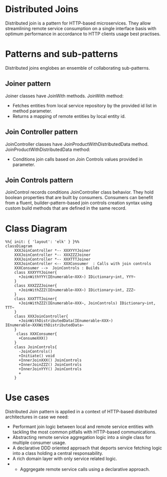 # Distributed Joins

Distributed join is a pattern for HTTP-based microservices.
They allow streamlining remote service consumption on a single interface basis with optimum performance in accordance to HTTP clients usage best practises.

# Patterns and sub-patterns

Distributed joins englobes an ensemble of collaborating sub-patterns.

## Joiner pattern

Joiner classes have JoinWith methods.
JoinWith method: 
   - Fetches entities from local service repository by the provided id list in method parameter.
   - Returns a mapping of remote entities by local entity id.
     
## Join Controller pattern

JoinController classes have JoinProductWithDistributedData method.
JoinProductWithDistributedData method:
  - Conditions join calls based on Join Controls values provided in parameter.

## Join Controls pattern

JoinControl records conditions JoinController class behavior.
They hold boolean properties that are built by consumers.
Consumers can benefit from a fluent, builder-pattern-based join controls creation syntax using custom build methods that are defined in the same record.

# Class Diagram

```mermaid
%%{ init: { 'layout': 'elk' } }%%
classDiagram
    XXXJoinController *-- XXXYYYJoiner
    XXXJoinController *-- XXXZZZJoiner
    XXXJoinController *-- XXXTTTJoiner
    XXXJoinController <-- XXXConsumer  : Calls with join controls
    XXXConsumer -->  JoinControls : Builds
    class XXXYYYJoiner{
      +JoinWithYYY(IEnumerable~XXX~) IDictionary~int, YYY~
    }
    class XXXZZZJoiner{
      +JoinWithZZZ(IEnumerable~XXX~) IDictionary~int, ZZZ~
    }
    class XXXTTTJoiner{
      +JoinWithZZZ(IEnumerable~XXX~, JoinControls) IDictionary~int, TTT~
    }
    class XXXJoinController{
      +JoinWithDistributedData(IEnumerable~XXX~) IEnumerable~XXXWithDistributedData~
    }
     class XXXConsumer{
      +ConsumeXXX()
    }
    class JoinControls{
      -JoinControls()
      +Initiate() void
      +InnerJoinXXX() JoinControls
      +InnerJoinZZZ() JoinControls
      +InnerJoinYYY() JoinControls
      +
    }
```

# Use cases

Distributed Join pattern is applied in a context of HTTP-based distributed architectures in case we need:
  - Performant join logic between local and remote service entities with tackling the most common pitfalls with HTTP-based communications.
  - Abstracting remote service aggregation logic into a single class for multiple consumer usage.
  - A declarative DDD oriented approach that deports service fetching logic into a class holding a central responsability.
  - A rich domain layer with only service related logic.
  - - Aggrgegate remote service calls using a declarative approach.
